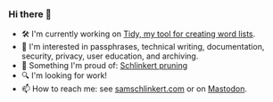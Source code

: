 ### Hi there 👋

<!--
**sts10/sts10** is a ✨ _special_ ✨ repository because its `README.md` (this file) appears on your GitHub profile.

Here are some ideas to get you started:
-->

- 🛠️  I'm currently working on [Tidy, my tool for creating word lists](https://github.com/sts10/tidy).
- 📒 I'm interested in passphrases, technical writing, documentation, security, privacy, user education, and archiving.
- 💪 Something I'm proud of: [Schlinkert pruning](https://sts10.github.io/2022/08/12/efficiently-pruning-until-uniquely-decodable.html)
- 🔍 I'm looking for work!
- 📫 How to reach me: see [samschlinkert.com](https://www.samschlinkert.com/#contact) or on <a rel="me" href="https://hachyderm.io/@schlink">Mastodon</a>.
